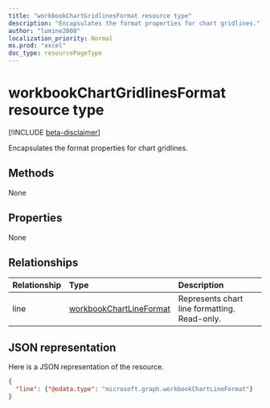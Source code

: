 ```yaml
---
title: "workbookChartGridlinesFormat resource type"
description: "Encapsulates the format properties for chart gridlines."
author: "lumine2008"
localization_priority: Normal
ms.prod: "excel"
doc_type: resourcePageType
---
```


# workbookChartGridlinesFormat resource type

[!INCLUDE [beta-disclaimer](../../includes/beta-disclaimer.md)]

Encapsulates the format properties for chart gridlines.

## Methods
None

## Properties
None

## Relationships
| Relationship | Type	|Description|
|:---------------|:--------|:----------|
|line|[workbookChartLineFormat](workbookchartlineformat.md)|Represents chart line formatting. Read-only.|


## JSON representation

Here is a JSON representation of the resource.

<!--{
  "blockType": "resource",
  "optionalProperties": [
    "line"
    ],
  "baseType": "microsoft.graph.entity",
  "@odata.type": "microsoft.graph.workbookChartGridlinesFormat"
}-->

```json
{
  "line": {"@odata.type": "microsoft.graph.workbookChartLineFormat"}
}
```


<!-- uuid: 8fcb5dbc-d5aa-4681-8e31-b001d5168d79
2015-10-25 14:57:30 UTC -->
<!--
{
  "type": "#page.annotation",
  "description": "ChartGridlinesFormat resource",
  "keywords": "",
  "section": "documentation",
  "tocPath": "",
  "suppressions": []
}
-->
